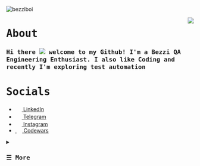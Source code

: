
<p align="left"> <img src="https://komarev.com/ghpvc/?username=bezziboi&label=Profile%20views&color=19191a&style=flat" alt="bezziboi" /></p>
 

<!--- <img align="right" width="350" src="https://user-images.githubusercontent.com/106346771/188033693-f40e92a9-6668-403d-9990-59c7bffbb2cb.png"> --->


  <a href="https://open.spotify.com/user/bezziboi">
    <img align="right" src="https://spotify-recently-played-readme.vercel.app/api?user=w57inbkr6behcu6nofb5l7fgx&count=5&unique=false"/>
  </a>



<h1 align="left"> <samp> About </samp> </h1>
<h3 align="left"> <samp> Hi there <img width="30" src="https://user-images.githubusercontent.com/106346771/188023897-8b68f1fb-e864-4f63-b7de-e4f31a3615c1.gif"/> welcome to my Github! I'm a Bezzi QA Engineering Enthusiast. I also like Coding and recently I'm exploring test automation </samp> </h3>





<h1 align="left"> <samp> Socials </samp> </h1>

- <a href= "https://www.linkedin.com/in/bezziboi"><img src="https://img.icons8.com/color/480/000000/linkedin.png" height="17" width="18"/> LinkedIn</a>
- <a href= "https://t.me/bezZzii"><img src="https://img.icons8.com/color/480/000000/telegram-app--v1.png" height="17" width="18"/> Telegram</a>
- <a href= "https://instagram.com/a_bezzii"><img src="https://img.icons8.com/color/480/000000/instagram-new--v1.png" height="17" width="18"/> Instagram</a>
- <a href= "https://www.codewars.com/users/Bezziboi">&nbsp;<img src="https://user-images.githubusercontent.com/106346771/188322070-74559a39-5485-4ec2-9cd9-75e557f0cad4.svg" height="13" width="15"/> Codewars</a>







<details>
<summary list-style="none"><h3><samp>☰ More</samp></h3></summary>


<div align="center">

<table>
<tbody>
  <tr>
    <th colspan="6"> <samp> Technologies and Tools </samp> </th>
  </tr>
  <tr>
    <td width="70px"><a href="https://www.w3.org/html/" target="_blank" rel="noreferrer"> <img src="https://raw.githubusercontent.com/devicons/devicon/master/icons/html5/html5-original-wordmark.svg" alt="html5" width="40" height="40"/> </a></td>
    <td width="70px"><a href="https://www.w3schools.com/css/" target="_blank" rel="noreferrer">
<img src="https://raw.githubusercontent.com/devicons/devicon/master/icons/css3/css3-original-wordmark.svg" alt="css3" width="40" height="40"/> </a></td>
    <td width="70px"><a href="https://developer.mozilla.org/en-US/docs/Web/JavaScript" target="_blank" rel="noreferrer"> 
<img src="https://raw.githubusercontent.com/devicons/devicon/master/icons/javascript/javascript-original.svg" alt="javascript" width="40" height="40"/> </a></td>
    <td width="70px"><a href="https://git-scm.com/" target="_blank" rel="noreferrer"> <img src="https://www.vectorlogo.zone/logos/git-scm/git-scm-icon.svg" alt="git" width="40" height="40"/></td>
    <td width="70px"><a href="https://www.linux.org/" target="_blank" rel="noreferrer"> <img src="https://raw.githubusercontent.com/devicons/devicon/master/icons/linux/linux-original.svg" alt="linux" width="40" height="40"/> </a></td>
    <td width="70px"><a href="https://mochajs.org" target="_blank" rel="noreferrer"> 
<img src="https://www.vectorlogo.zone/logos/mochajs/mochajs-icon.svg" alt="mocha" width="40" height="40"/> </a></td>
  </tr>
  <tr>
    <td width="70px"><a href="https://postman.com" target="_blank" rel="noreferrer"> <img src="https://www.vectorlogo.zone/logos/getpostman/getpostman-icon.svg" alt="postman" width="40" height="40"/> </a></td>
    <td width="70px"><a href="https://www.mysql.com/" target="_blank" rel="noreferrer">
<img src="https://raw.githubusercontent.com/devicons/devicon/master/icons/mysql/mysql-original-wordmark.svg" alt="mysql" width="40" height="40"/></a> </td>
    <td width="70px"><a href="https://www.postgresql.org" target="_blank" rel="noreferrer"><img src="https://raw.githubusercontent.com/devicons/devicon/master/icons/postgresql/postgresql-original-wordmark.svg" alt="postgresql" width="40" height="40"/> </a></td>
    <td width="70px"><a href="https://www.atlassian.com/software/jira/features" target="_blank" rel="noreferrer"><img src="https://img.icons8.com/color/480/000000/jira.png" alt="Jira" width="40" height="40"/> </a></td>
    <td width="70px"><a href="https://www.charlesproxy.com" target="_blank" rel="noreferrer"><img src="https://user-images.githubusercontent.com/106346771/185462341-ab75bb97-e651-4b2e-bc9e-f16c56e45058.png" alt="charlesproxy" width="40" height="40"/> </a></td>
    <td width="70px"><a href="https://jmeter.apache.org" target="_blank" rel="noreferrer"><img src="https://user-images.githubusercontent.com/106346771/185463617-1abb5e89-126c-4ac7-9784-1eb74354f686.svg" alt="jmeter" width="40" height="40"/> </a></td>
  </tr>
</tbody>
</table>

</div>





<p align="center">
<img src="http://github-readme-streak-stats.herokuapp.com?user=Bezziboi&theme=dark&hide_border=true&ring=DD8686&fire=DD0D0D&currStreakLabel=DD4646" />
</p>

<p align="center">
<img src="https://github-readme-stats.vercel.app/api?username=Bezziboi&show_icons=true&theme=dark&hide=issues,contribs&hide_border=true" />
</p>

<p align="center">
<img src="https://github-readme-stats.vercel.app/api/top-langs/?username=Bezziboi&layout=compact&theme=dark&hide_border=true" />
</p>



<p align="center">
<!--- <a href= "https://www.linkedin.com/in/bezziboi"><img src="https://img.icons8.com/clouds/500/000000/linkedin.png" height="70" width="70"/></a> --->
<!--- <a href= "https://t.me/bezZzii"><img src="https://img.icons8.com/clouds/500/000000/telegram-app.png" height="70" width="70"/></a> --->
<!--- <a href= "https://instagram.com/a_bezzii"><img src="https://img.icons8.com/clouds/500/000000/instagram-new--v3.png" height="70" width="70"/></a> --->
</p>
<!--- ![Alt text](https://spotify-recently-played-readme.vercel.app/api?user=w57inbkr6behcu6nofb5l7fgx) --->
<!--- <img href="https://raw.githubusercontent.com/Bezziboi/Bezziboi/blob/output/snake.svg" alt="Snake animation" /> --->









</details>




